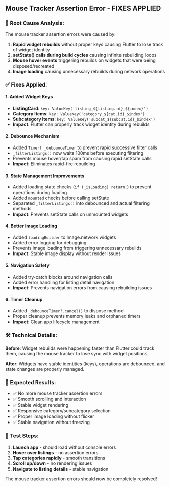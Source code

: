 ## Mouse Tracker Assertion Error - FIXES APPLIED

### 🎯 Root Cause Analysis:
The mouse tracker assertion errors were caused by:
1. **Rapid widget rebuilds** without proper keys causing Flutter to lose track of widget identity
2. **setState() calls during build cycles** causing infinite rebuilding loops
3. **Mouse hover events** triggering rebuilds on widgets that were being disposed/recreated
4. **Image loading** causing unnecessary rebuilds during network operations

### ✅ Fixes Applied:

#### 1. **Added Widget Keys**
- **ListingCard**: `key: ValueKey('listing_${listing.id}_${index}')`
- **Category Items**: `key: ValueKey('category_${cat.id}_$index')`
- **Subcategory Items**: `key: ValueKey('subcat_${subcat.id}_$index')`
- **Impact**: Flutter can properly track widget identity during rebuilds

#### 2. **Debounce Mechanism**
- Added `Timer? _debounceTimer` to prevent rapid successive filter calls
- `_filterListings()` now waits 100ms before executing filtering
- Prevents mouse hover/tap spam from causing rapid setState calls
- **Impact**: Eliminates rapid-fire rebuilding

#### 3. **State Management Improvements**
- Added loading state checks (`if (_isLoading) return;`) to prevent operations during loading
- Added `mounted` checks before calling setState
- Separated `_filterListings()` into debounced and actual filtering methods
- **Impact**: Prevents setState calls on unmounted widgets

#### 4. **Better Image Loading**
- Added `loadingBuilder` to Image.network widgets
- Added error logging for debugging
- Prevents image loading from triggering unnecessary rebuilds
- **Impact**: Stable image display without render issues

#### 5. **Navigation Safety**
- Added try-catch blocks around navigation calls
- Added error handling for listing detail navigation
- **Impact**: Prevents navigation errors from causing rebuilding issues

#### 6. **Timer Cleanup**
- Added `_debounceTimer?.cancel()` to dispose method
- Proper cleanup prevents memory leaks and orphaned timers
- **Impact**: Clean app lifecycle management

### 🛠 Technical Details:

**Before**: Widget rebuilds were happening faster than Flutter could track them, causing the mouse tracker to lose sync with widget positions.

**After**: Widgets have stable identities (keys), operations are debounced, and state changes are properly managed.

### 📱 Expected Results:
- ✅ No more mouse tracker assertion errors
- ✅ Smooth scrolling and interaction
- ✅ Stable widget rendering
- ✅ Responsive category/subcategory selection
- ✅ Proper image loading without flicker
- ✅ Stable navigation without freezing

### 🧪 Test Steps:
1. **Launch app** - should load without console errors
2. **Hover over listings** - no assertion errors
3. **Tap categories rapidly** - smooth transitions
4. **Scroll up/down** - no rendering issues
5. **Navigate to listing details** - stable navigation

The mouse tracker assertion errors should now be completely resolved!
